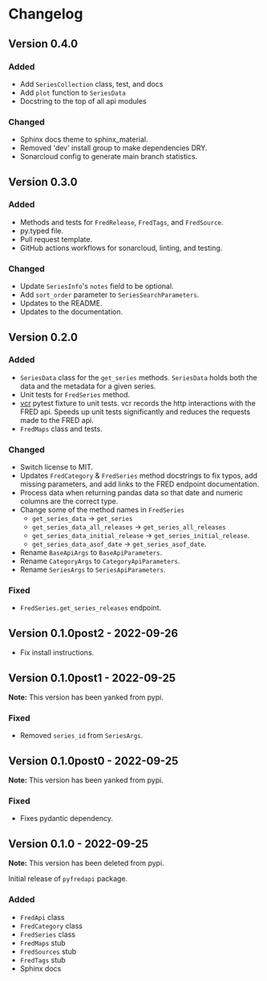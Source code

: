 # Changelog

## Version 0.4.0

### Added

- Add `SeriesCollection` class, test, and docs
- Add `plot` function to `SeriesData`
- Docstring to the top of all api modules

### Changed

- Sphinx docs theme to sphinx_material.
- Removed 'dev' install group to make dependencies DRY.
- Sonarcloud config to generate main branch statistics.

## Version 0.3.0

### Added

- Methods and tests for `FredRelease`, `FredTags`, and `FredSource`.
- py.typed file.
- Pull request template.
- GitHub actions workflows for sonarcloud, linting, and testing.

### Changed

- Update `SeriesInfo`'s `notes` field to be optional.
- Add `sort_order` parameter to `SeriesSearchParameters`.
- Updates to the README.
- Updates to the documentation.

## Version 0.2.0

### Added

- `SeriesData` class for the `get_series` methods. `SeriesData` holds both the data and the metadata for a given series.
- Unit tests for `FredSeries` method.
- [vcr](https://vcrpy.readthedocs.io/en/latest/) pytest fixture to unit tests. vcr records the http interactions with the FRED api. Speeds up unit tests significantly and reduces the requests made to the FRED api.
- `FredMaps` class and tests.

### Changed

- Switch license to MIT.
- Updates `FredCategory` & `FredSeries` method docstrings to fix typos, add missing parameters, and add links to the FRED endpoint documentation.
- Process data when returning pandas data so that date and numeric columns are the correct type.
- Change some of the method names in `FredSeries`
  - `get_series_data` -> `get_series`
  - `get_series_data_all_releases` -> `get_series_all_releases`
  - `get_series_data_initial_release` -> `get_series_initial_release`.
  - `get_series_data_asof_date` -> `get_series_asof_date`.
- Rename `BaseApiArgs` to `BaseApiParameters`.
- Rename `CategoryArgs` to `CategoryApiParameters`.
- Rename `SeriesArgs` to `SeriesApiParameters`.

### Fixed

- `FredSeries.get_series_releases` endpoint.

## Version 0.1.0post2 - 2022-09-26

- Fix install instructions.

## Version 0.1.0post1 - 2022-09-25

**Note:** This version has been yanked from pypi.

### Fixed

- Removed `series_id` from `SeriesArgs`.

## Version 0.1.0post0 - 2022-09-25

**Note:** This version has been yanked from pypi.

### Fixed

- Fixes pydantic dependency.

## Version 0.1.0 - 2022-09-25

**Note:** This version has been deleted from pypi.

Initial release of `pyfredapi` package.

### Added

- `FredApi` class
- `FredCategory` class
- `FredSeries` class
- `FredMaps` stub
- `FredSources` stub
- `FredTags` stub
- Sphinx docs
